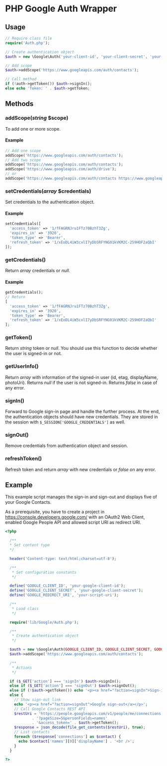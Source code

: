 # PHP Google Auth Wrapper

## Usage

```php
// Require class file
require('Auth.php');

// Create authentication object
$auth = new \Google\Auth('your-client-id', 'your-client-secret', 'your-redirect-uri');

// Add scope
$auth->addScope('https://www.googleapis.com/auth/contacts');

// Call method
if (!auth->getToken()) $auth->signIn();
else echo 'Token: ' . $auth->getToken;
```

## Methods

### addScope(*string* $scope)

To add one or more scope.

#### Example

```php
// Add one scope
addScope('https://www.googleapis.com/auth/contacts');
// Add two scope
addScope('https://www.googleapis.com/auth/contacts');
addScope('https://www.googleapis.com/auth/drive');
// or
addScope('https://www.googleapis.com/auth/contacts https://www.googleapis.com/auth/drive');
```

### setCredentials(*array* $credentials)

Set credentials to the authentication object.

#### Example

```php
setCredentials([
  'access_token' => '1/fFAGRNJru1FTz70BzhT3Zg',
  'expires_in' => '3920',
  'token_type' => 'Bearer',
  'refresh_token' => '1/xEoDL4iW3cxlI7yDbSRFYNG01kVKM2C-259HOF2aQbI'
]);
```

### getCredentials()

Return *array* credentials or *null*.

#### Example

```php
getCredentials();
// Return
[
  'access_token' => '1/fFAGRNJru1FTz70BzhT3Zg',
  'expires_in' => '3920',
  'token_type' => 'Bearer',
  'refresh_token' => '1/xEoDL4iW3cxlI7yDbSRFYNG01kVKM2C-259HOF2aQbI'
];
```

### getToken()

Return *string* token or *null*. You should use this function to decide whether the user is signed-in or not.

### getUserInfo()

Return *array* with information of the signed-in user (id, etag, displayName, photoUri). Returns *null* if the user is not signed-in. Returns *false* in case of any error.

### signIn()

Forward to Google sign-in page and handle the further process. At the end, the authentication objects should have new credentials. They are stored in the session with `$_SESSION['GOOGLE_CREDENTIALS']` as well.

### signOut()

Remove credentials from authentication object and session.

### refreshToken()

Refresh token and return *array* with new credentials or *false* on any error.

## Example

This example script manages the sign-in and sign-out and displays five of your Google Contacts.

As a prerequisite, you have to create a project in https://console.developers.google.com/ with an OAuth2 Web Client, enabled Google People API and allowed script URI as redirect URI.

```php
<?php

  /**
  * Set content type
  */

  header('Content-type: text/html;charset=utf-8');

  /**
   * Set configuration constants
   */

  define('GOOGLE_CLIENT_ID', 'your-google-client-id');
  define('GOOGLE_CLIENT_SECRET', 'your-google-client-secret');
  define('GOOGLE_REDIRECT_URI', 'your-script-uri');

  /**
   * Load class
   */

  require('lib/Google/Auth.php');

  /**
   * Create authentication object
   */

  $auth = new \Google\Auth(GOOGLE_CLIENT_ID, GOOGLE_CLIENT_SECRET, GOOGLE_REDIRECT_URI);
  $auth->addScope('https://www.googleapis.com/auth/contacts');

  /**
   * Actions
   */

  if ($_GET['action'] === 'signIn') $auth->signIn();
  else if ($_GET['action'] === 'signOut') $auth->signOut();
  else if (!$auth->getToken()) echo '<p><a href="?action=signIn">Sign-in to Google</a></p>';
  else {
    // Show sign-out link
    echo '<p><a href="?action=signOut">Google sign-out</a></p>';
    // Call Google Contacts REST API
    $restUri = 'https://people.googleapis.com/v1/people/me/connections'
            . '?pageSize=5&personFields=names'
            . '&access_token=' . $auth->getToken();
    $response = json_decode(file_get_contents($restUri), true);
    // List contacts
    foreach ($response['connections'] as $contact) {
      echo $contact['names'][0]['displayName'] . '<br />';
    }
  }

?>
```
